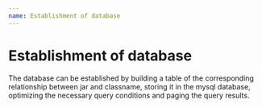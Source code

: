 ```yaml
---
name: Establishment of database
---
```


# Establishment of database

The database can be established by building a table of the corresponding relationship between jar and classname, storing it in the mysql database, optimizing the necessary query conditions and paging the query results.